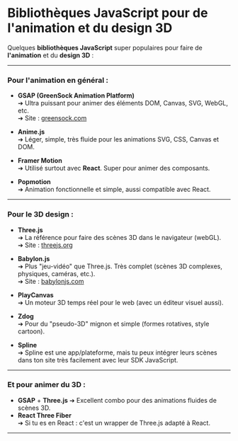 # Bibliothèques JavaScript pour de l'animation et du design 3D

Quelques **bibliothèques JavaScript** super populaires pour faire de **l'animation** et du **design 3D** :

---

### Pour **l'animation** en général :
- **GSAP (GreenSock Animation Platform)**  
  ➔ Ultra puissant pour animer des éléments DOM, Canvas, SVG, WebGL, etc.  
  ➔ Site : [greensock.com](https://greensock.com)

- **Anime.js**  
  ➔ Léger, simple, très fluide pour les animations SVG, CSS, Canvas et DOM.

- **Framer Motion**  
  ➔ Utilisé surtout avec **React**. Super pour animer des composants.

- **Popmotion**  
  ➔ Animation fonctionnelle et simple, aussi compatible avec React.

---

### Pour le **3D design** :
- **Three.js**  
  ➔ La référence pour faire des scènes 3D dans le navigateur (webGL).  
  ➔ Site : [threejs.org](https://threejs.org)

- **Babylon.js**  
  ➔ Plus "jeu-vidéo" que Three.js. Très complet (scènes 3D complexes, physiques, caméras, etc.).  
  ➔ Site : [babylonjs.com](https://www.babylonjs.com)

- **PlayCanvas**  
  ➔ Un moteur 3D temps réel pour le web (avec un éditeur visuel aussi).

- **Zdog**  
  ➔ Pour du "pseudo-3D" mignon et simple (formes rotatives, style cartoon).

- **Spline**  
  ➔ Spline est une app/plateforme, mais tu peux intégrer leurs scènes dans ton site très facilement avec leur SDK JavaScript.

---

### Et pour **animer du 3D** :
- **GSAP** + **Three.js** ➔ Excellent combo pour des animations fluides de scènes 3D.
- **React Three Fiber**  
  ➔ Si tu es en React : c'est un wrapper de Three.js adapté à React.

---